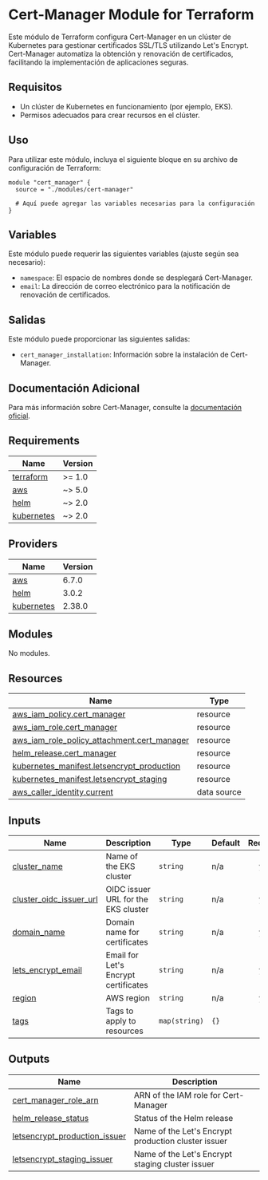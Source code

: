 # Cert-Manager Module for Terraform

Este módulo de Terraform configura Cert-Manager en un clúster de Kubernetes para gestionar certificados SSL/TLS utilizando Let's Encrypt. Cert-Manager automatiza la obtención y renovación de certificados, facilitando la implementación de aplicaciones seguras.

## Requisitos

- Un clúster de Kubernetes en funcionamiento (por ejemplo, EKS).
- Permisos adecuados para crear recursos en el clúster.

## Uso

Para utilizar este módulo, incluya el siguiente bloque en su archivo de configuración de Terraform:

```hcl
module "cert_manager" {
  source = "./modules/cert-manager"

  # Aquí puede agregar las variables necesarias para la configuración
}
```

## Variables

Este módulo puede requerir las siguientes variables (ajuste según sea necesario):

- `namespace`: El espacio de nombres donde se desplegará Cert-Manager.
- `email`: La dirección de correo electrónico para la notificación de renovación de certificados.

## Salidas

Este módulo puede proporcionar las siguientes salidas:

- `cert_manager_installation`: Información sobre la instalación de Cert-Manager.

## Documentación Adicional

Para más información sobre Cert-Manager, consulte la [documentación oficial](https://cert-manager.io/docs/).

<!-- BEGIN_TF_DOCS -->
## Requirements

| Name | Version |
|------|---------|
| <a name="requirement_terraform"></a> [terraform](#requirement\_terraform) | >= 1.0 |
| <a name="requirement_aws"></a> [aws](#requirement\_aws) | ~> 5.0 |
| <a name="requirement_helm"></a> [helm](#requirement\_helm) | ~> 2.0 |
| <a name="requirement_kubernetes"></a> [kubernetes](#requirement\_kubernetes) | ~> 2.0 |

## Providers

| Name | Version |
|------|---------|
| <a name="provider_aws"></a> [aws](#provider\_aws) | 6.7.0 |
| <a name="provider_helm"></a> [helm](#provider\_helm) | 3.0.2 |
| <a name="provider_kubernetes"></a> [kubernetes](#provider\_kubernetes) | 2.38.0 |

## Modules

No modules.

## Resources

| Name | Type |
|------|------|
| [aws_iam_policy.cert_manager](https://registry.terraform.io/providers/hashicorp/aws/latest/docs/resources/iam_policy) | resource |
| [aws_iam_role.cert_manager](https://registry.terraform.io/providers/hashicorp/aws/latest/docs/resources/iam_role) | resource |
| [aws_iam_role_policy_attachment.cert_manager](https://registry.terraform.io/providers/hashicorp/aws/latest/docs/resources/iam_role_policy_attachment) | resource |
| [helm_release.cert_manager](https://registry.terraform.io/providers/hashicorp/helm/latest/docs/resources/release) | resource |
| [kubernetes_manifest.letsencrypt_production](https://registry.terraform.io/providers/hashicorp/kubernetes/latest/docs/resources/manifest) | resource |
| [kubernetes_manifest.letsencrypt_staging](https://registry.terraform.io/providers/hashicorp/kubernetes/latest/docs/resources/manifest) | resource |
| [aws_caller_identity.current](https://registry.terraform.io/providers/hashicorp/aws/latest/docs/data-sources/caller_identity) | data source |

## Inputs

| Name | Description | Type | Default | Required |
|------|-------------|------|---------|:--------:|
| <a name="input_cluster_name"></a> [cluster\_name](#input\_cluster\_name) | Name of the EKS cluster | `string` | n/a | yes |
| <a name="input_cluster_oidc_issuer_url"></a> [cluster\_oidc\_issuer\_url](#input\_cluster\_oidc\_issuer\_url) | OIDC issuer URL for the EKS cluster | `string` | n/a | yes |
| <a name="input_domain_name"></a> [domain\_name](#input\_domain\_name) | Domain name for certificates | `string` | n/a | yes |
| <a name="input_lets_encrypt_email"></a> [lets\_encrypt\_email](#input\_lets\_encrypt\_email) | Email for Let's Encrypt certificates | `string` | n/a | yes |
| <a name="input_region"></a> [region](#input\_region) | AWS region | `string` | n/a | yes |
| <a name="input_tags"></a> [tags](#input\_tags) | Tags to apply to resources | `map(string)` | `{}` | no |

## Outputs

| Name | Description |
|------|-------------|
| <a name="output_cert_manager_role_arn"></a> [cert\_manager\_role\_arn](#output\_cert\_manager\_role\_arn) | ARN of the IAM role for Cert-Manager |
| <a name="output_helm_release_status"></a> [helm\_release\_status](#output\_helm\_release\_status) | Status of the Helm release |
| <a name="output_letsencrypt_production_issuer"></a> [letsencrypt\_production\_issuer](#output\_letsencrypt\_production\_issuer) | Name of the Let's Encrypt production cluster issuer |
| <a name="output_letsencrypt_staging_issuer"></a> [letsencrypt\_staging\_issuer](#output\_letsencrypt\_staging\_issuer) | Name of the Let's Encrypt staging cluster issuer |
<!-- END_TF_DOCS -->
